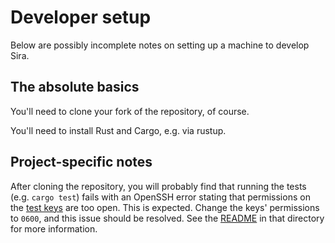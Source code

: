 # Developer setup

Below are possibly incomplete notes on setting up a machine to develop Sira.

## The absolute basics

You'll need to clone your fork of the repository, of course.

You'll need to install Rust and Cargo, e.g. via rustup.

## Project-specific notes

After cloning the repository, you will probably find that running the tests (e.g. `cargo test`) fails with an OpenSSH error stating that permissions on the [test keys](resources/etc/sira/keys) are too open. This is expected. Change the keys' permissions to `0600`, and this issue should be resolved. See the [README](resources/etc/sira/keys/README.md) in that directory for more information.

